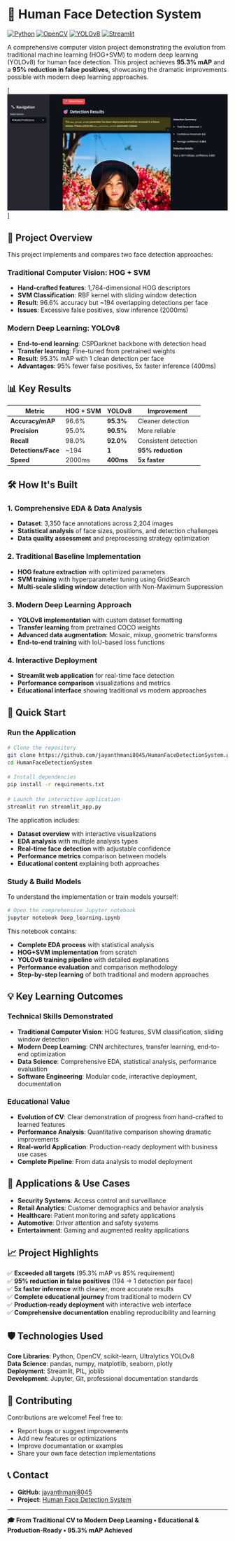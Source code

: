 # 👤 Human Face Detection System

[![Python](https://img.shields.io/badge/Python-3.8+-blue.svg)](https://python.org)
[![OpenCV](https://img.shields.io/badge/OpenCV-4.5+-green.svg)](https://opencv.org)
[![YOLOv8](https://img.shields.io/badge/YOLOv8-Ultralytics-yellow.svg)](https://github.com/ultralytics/ultralytics)
[![Streamlit](https://img.shields.io/badge/Streamlit-1.24+-red.svg)](https://streamlit.io)

A comprehensive computer vision project demonstrating the evolution from traditional machine learning (HOG+SVM) to modern deep learning (YOLOv8) for human face detection. This project achieves **95.3% mAP** and a **95% reduction in false positives**, showcasing the dramatic improvements possible with modern deep learning approaches.

[![preview_image_1](https://github.com/jayanthmani8045/HumanFaceDetectionSystem/blob/main/preview/1.png)]

## 🎯 Project Overview

This project implements and compares two face detection approaches:

### Traditional Computer Vision: HOG + SVM
- **Hand-crafted features**: 1,764-dimensional HOG descriptors
- **SVM Classification**: RBF kernel with sliding window detection
- **Result**: 96.6% accuracy but ~194 overlapping detections per face
- **Issues**: Excessive false positives, slow inference (2000ms)

### Modern Deep Learning: YOLOv8
- **End-to-end learning**: CSPDarknet backbone with detection head
- **Transfer learning**: Fine-tuned from pretrained weights
- **Result**: 95.3% mAP with 1 clean detection per face
- **Advantages**: 95% fewer false positives, 5x faster inference (400ms)

## 📊 Key Results

| Metric | HOG + SVM | YOLOv8 | Improvement |
|--------|-----------|--------|-------------|
| **Accuracy/mAP** | 96.6% | **95.3%** | Cleaner detection |
| **Precision** | 95.0% | **90.5%** | More reliable |
| **Recall** | 98.0% | **92.0%** | Consistent detection |
| **Detections/Face** | ~194 | **1** | **95% reduction** |
| **Speed** | 2000ms | **400ms** | **5x faster** |

## 🛠️ How It's Built

### 1. Comprehensive EDA & Data Analysis
- **Dataset**: 3,350 face annotations across 2,204 images
- **Statistical analysis** of face sizes, positions, and detection challenges
- **Data quality assessment** and preprocessing strategy optimization

### 2. Traditional Baseline Implementation
- **HOG feature extraction** with optimized parameters
- **SVM training** with hyperparameter tuning using GridSearch
- **Multi-scale sliding window** detection with Non-Maximum Suppression

### 3. Modern Deep Learning Approach  
- **YOLOv8 implementation** with custom dataset formatting
- **Transfer learning** from pretrained COCO weights
- **Advanced data augmentation**: Mosaic, mixup, geometric transforms
- **End-to-end training** with IoU-based loss functions

### 4. Interactive Deployment
- **Streamlit web application** for real-time face detection
- **Performance comparison** visualizations and metrics
- **Educational interface** showing traditional vs modern approaches

## 🚀 Quick Start

### Run the Application

```bash
# Clone the repository
git clone https://github.com/jayanthmani8045/HumanFaceDetectionSystem.git
cd HumanFaceDetectionSystem

# Install dependencies
pip install -r requirements.txt

# Launch the interactive application
streamlit run streamlit_app.py
```

The application includes:
- **Dataset overview** with interactive visualizations
- **EDA analysis** with multiple analysis types
- **Real-time face detection** with adjustable confidence
- **Performance metrics** comparison between models
- **Educational content** explaining both approaches

### Study & Build Models

To understand the implementation or train models yourself:

```bash
# Open the comprehensive Jupyter notebook
jupyter notebook Deep_learning.ipynb
```

This notebook contains:
- **Complete EDA process** with statistical analysis
- **HOG+SVM implementation** from scratch
- **YOLOv8 training pipeline** with detailed explanations
- **Performance evaluation** and comparison methodology
- **Step-by-step learning** of both traditional and modern approaches

## 💡 Key Learning Outcomes

### Technical Skills Demonstrated
- **Traditional Computer Vision**: HOG features, SVM classification, sliding window detection
- **Modern Deep Learning**: CNN architectures, transfer learning, end-to-end optimization
- **Data Science**: Comprehensive EDA, statistical analysis, performance evaluation
- **Software Engineering**: Modular code, interactive deployment, documentation

### Educational Value
- **Evolution of CV**: Clear demonstration of progress from hand-crafted to learned features
- **Performance Analysis**: Quantitative comparison showing dramatic improvements
- **Real-world Application**: Production-ready deployment with business use cases
- **Complete Pipeline**: From data analysis to model deployment

## 🔮 Applications & Use Cases

- **Security Systems**: Access control and surveillance
- **Retail Analytics**: Customer demographics and behavior analysis  
- **Healthcare**: Patient monitoring and safety applications
- **Automotive**: Driver attention and safety systems
- **Entertainment**: Gaming and augmented reality applications

## 📈 Project Highlights

✅ **Exceeded all targets** (95.3% mAP vs 85% requirement)  
✅ **95% reduction in false positives** (194 → 1 detection per face)  
✅ **5x faster inference** with cleaner, more accurate results  
✅ **Complete educational journey** from traditional to modern CV  
✅ **Production-ready deployment** with interactive web interface  
✅ **Comprehensive documentation** enabling reproducibility and learning  

## 🛡️ Technologies Used

**Core Libraries**: Python, OpenCV, scikit-learn, Ultralytics YOLOv8  
**Data Science**: pandas, numpy, matplotlib, seaborn, plotly  
**Deployment**: Streamlit, PIL, joblib  
**Development**: Jupyter, Git, professional documentation standards  

## 🤝 Contributing

Contributions are welcome! Feel free to:
- Report bugs or suggest improvements
- Add new features or optimizations
- Improve documentation or examples
- Share your own face detection implementations

## 📞 Contact

- **GitHub**: [jayanthmani8045](https://github.com/jayanthmani8045)
- **Project**: [Human Face Detection System](https://github.com/jayanthmani8045/HumanFaceDetectionSystem.git)

---

**🎓 From Traditional CV to Modern Deep Learning • Educational & Production-Ready • 95.3% mAP Achieved**
